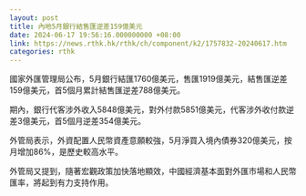 ```yaml
---
layout: post
title: 內地5月銀行結售匯逆差159億美元
date: 2024-06-17 19:56:16.000000000 +08:00
link: https://news.rthk.hk/rthk/ch/component/k2/1757832-20240617.htm
categories: rthk
---
```


國家外匯管理局公布，5月銀行結匯1760億美元，售匯1919億美元，結售匯逆差159億美元，首5個月累計結售匯逆差788億美元。

期內，銀行代客涉外收入5848億美元，對外付款5851億美元，代客涉外收付款逆差3億美元，首5個月逆差354億美元。

外管局表示，外資配置人民幣資產意願較強，5月淨買入境內債券320億美元，按月增加86%，是歷史較高水平。

外管局又提到，隨著宏觀政策加快落地顯效，中國經濟基本面對外匯市場和人民幣匯率，將起到有力支持作用。
